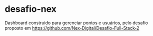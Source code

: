 # desafio-nex
Dashboard construido para gerenciar pontos e usuários, pelo desafio proposto em https://github.com/Nex-Digital/Desafio-Full-Stack-2
